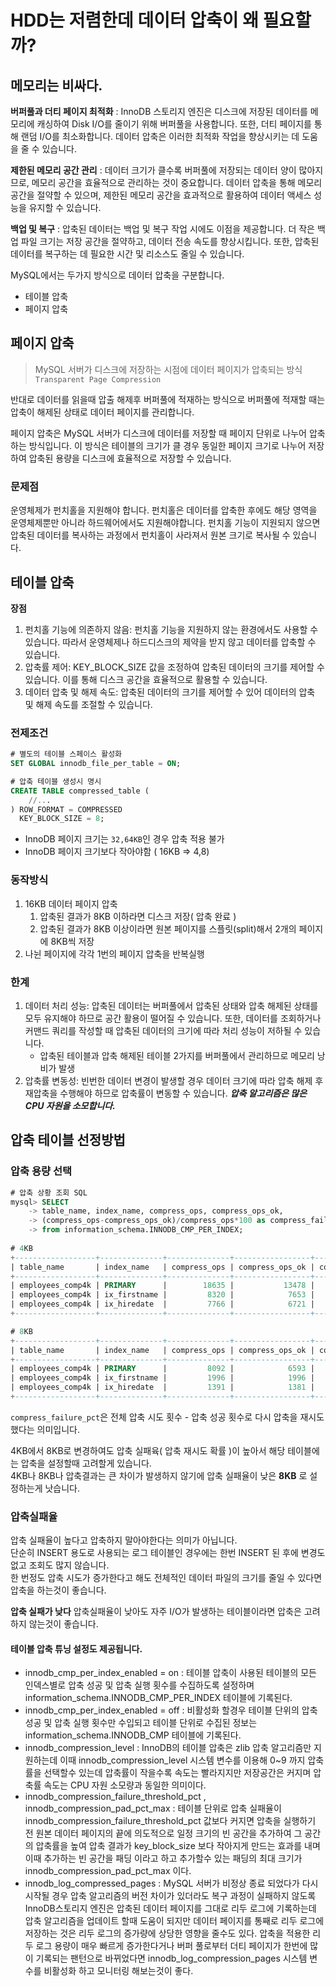 # HDD는 저렴한데 데이터 압축이 왜 필요할까?

## 메모리는 비싸다.
**버퍼풀과 더티 페이지 최적화** 
: InnoDB 스토리지 엔진은 디스크에 저장된 데이터를 메모리에 캐싱하여 Disk I/O를 줄이기 위해 버퍼풀을 사용합니다. 또한, 더티 페이지를 통해 랜덤 I/O를 최소화합니다. 데이터 압축은 이러한 최적화 작업을 향상시키는 데 도움을 줄 수 있습니다.

**제한된 메모리 공간 관리**
: 데이터 크기가 클수록 버퍼풀에 저장되는 데이터 양이 많아지므로, 메모리 공간을 효율적으로 관리하는 것이 중요합니다. 데이터 압축을 통해 메모리 공간을 절약할 수 있으며, 제한된 메모리 공간을 효과적으로 활용하여 데이터 액세스 성능을 유지할 수 있습니다.

**백업 및 복구**
: 압축된 데이터는 백업 및 복구 작업 시에도 이점을 제공합니다. 더 작은 백업 파일 크기는 저장 공간을 절약하고, 데이터 전송 속도를 향상시킵니다. 또한, 압축된 데이터를 복구하는 데 필요한 시간 및 리소스도 줄일 수 있습니다.  
  
  
MySQL에서는 두가지 방식으로 데이터 압축을 구분합니다.
+ 테이블 압축
+ 페이지 압축
  
## 페이지 압축
> MySQL 서버가 디스크에 저장하는 시점에 데이터 페이지가 압축되는 방식  
> `Transparent Page Compression`
  
반대로 데이터를 읽을때 압출 해제후 버퍼풀에 적재하는 방식으로 버퍼풀에 적재할 때는 압축이 해제된 상태로 
데이터 페이지를 관리합니다.  

페이지 압축은 MySQL 서버가 디스크에 데이터를 저장할 때 페이지 단위로 나누어 압축하는 방식입니다. 이 방식은 테이블의 크기가 클 경우 동일한 페이지 크기로 나누어 저장하여 압축된 용량을 디스크에 효율적으로 저장할 수 있습니다.
  
### 문제점  
운영체제가 펀치홀을 지원해야 합니다. 펀치홀은 데이터를 압축한 후에도 해당 영역을 운영체제뿐만 아니라 하드웨어에서도 지원해야합니다. 펀치홀 기능이 지원되지 않으면 압축된 데이터를 복사하는 과정에서 펀치홀이 사라져서 원본 크기로 복사될 수 있습니다.

## 테이블 압축
**장점**
1. 펀치홀 기능에 의존하지 않음: 펀치홀 기능을 지원하지 않는 환경에서도 사용할 수 있습니다. 따라서 운영체제나 하드디스크의 제약을 받지 않고 데이터를 압축할 수 있습니다.
2. 압축률 제어: KEY_BLOCK_SIZE 값을 조정하여 압축된 데이터의 크기를 제어할 수 있습니다. 이를 통해 디스크 공간을 효율적으로 활용할 수 있습니다.
3. 데이터 압축 및 해제 속도: 압축된 데이터의 크기를 제어할 수 있어 데이터의 압축 및 해제 속도를 조절할 수 있습니다.

### 전제조건
```SQL
# 별도의 테이블 스페이스 활성화
SET GLOBAL innodb_file_per_table = ON;

# 압축 테이블 생성시 명시
CREATE TABLE compressed_table ( 
    //... 
) ROW_FORMAT = COMPRESSED
  KEY_BLOCK_SIZE = 8; 
```  
+ InnoDB 페이지 크기는 `32,64KB`인 경우 압축 적용 불가
+ InnoDB 페이지 크기보다 작아야함 ( 16KB => 4,8)
  
### 동작방식
1. 16KB 데이터 페이지 압축
   1. 압축된 결과가 8KB 이하라면 디스크 저장( 압축 완료 )
   2. 압축된 결과가 8KB 이상이라면 원본 페이지를 스플릿(split)해서 2개의 페이지에 8KB씩 저장
2. 나뉜 페이지에 각각 1번의 페이지 압축을 반복실행  
  
### 한계  
1. 데이터 처리 성능: 압축된 데이터는 버퍼풀에서 압축된 상태와 압축 해제된 상태를 모두 유지해야 하므로 공간 활용이 떨어질 수 있습니다. 또한, 데이터를 조회하거나 커맨드 쿼리를 작성할 때 압축된 데이터의 크기에 따라 처리 성능이 저하될 수 있습니다.
   + 압축된 테이블과 압축 해제된 테이블 2가지를 버퍼풀에서 관리하므로 메모리 낭비가 발생
2. 압축률 변동성: 빈번한 데이터 변경이 발생할 경우 데이터 크기에 따라 압축 해제 후 재압축을 수행해야 하므로 압축률이 변동할 수 있습니다. **_압축 알고리즘은 많은 CPU 자원을 소모합니다._**  
     
## 압축 테이블 선정방법  
### 압축 용량 선택
```SQL
# 압축 상황 조회 SQL
mysql> SELECT
    -> table_name, index_name, compress_ops, compress_ops_ok,
    -> (compress_ops-compress_ops_ok)/compress_ops*100 as compress_failure_pct
    -> from information_schema.INNODB_CMP_PER_INDEX;
    
# 4KB
+------------------+--------------+--------------+-----------------+----------------------+
| table_name       | index_name   | compress_ops | compress_ops_ok | compress_failure_pct |
+------------------+--------------+--------------+-----------------+----------------------+
| employees_comp4k | PRIMARY      |        18635 |           13478 |              27.6737 |
| employees_comp4k | ix_firstname |         8320 |            7653 |               8.0168 |
| employees_comp4k | ix_hiredate  |         7766 |            6721 |              13.4561 |
+------------------+--------------+--------------+-----------------+----------------------+

# 8KB
+------------------+--------------+--------------+-----------------+----------------------+
| table_name       | index_name   | compress_ops | compress_ops_ok | compress_failure_pct |
+------------------+--------------+--------------+-----------------+----------------------+
| employees_comp4k | PRIMARY      |         8092 |            6593 |              18.5245 |
| employees_comp4k | ix_firstname |         1996 |            1996 |               0.0000 |
| employees_comp4k | ix_hiredate  |         1391 |            1381 |               0.7189 |
+------------------+--------------+--------------+-----------------+----------------------+
```  
`compress_failure_pct`은 전체 압축 시도 횟수 - 압축 성공 횟수로 다시 압축을 재시도 했다는 의미입니다.  
  
4KB에서 8KB로 변경하여도 압축 실패육( 압축 재시도 확률 )이 높아서 해당 테이블에는 압축을 설정할때 고려할게 있습니다.  
4KB나 8KB나 압축결과는 큰 차이가 발생하지 않기에 압축 실패율이 낮은 **8KB** 로 설정하는게 낫습니다.  
  
### 압축실패율
압축 실패율이 높다고 압축하지 말아야한다는 의미가 아닙니다.  
단순히 INSERT 용도로 사용되는 로그 테이블인 경우에는 한번 INSERT 된 후에 변경도 없고 조회도 많지 않습니다.   
한 번정도 압축 시도가 증가한다고 해도 전체적인 데이터 파일의 크기를 줄일 수 있다면 압축을 하는것이 좋습니다.  

**압축 실패가 낮다** 압축실패율이 낮아도 자주 I/O가 발생하는 테이블이라면 압축은 고려하지 않는것이 좋습니다.  
  
#### 테이블 압축 튜닝 설정도 제공됩니다.
+ innodb_cmp_per_index_enabled = on : 테이블 압축이 사용된 테이블의 모든 인덱스별로 압축 성공 및 압축 실행 횟수를 수집하도록 설정하며 information_schema.INNODB_CMP_PER_INDEX 테이블에 기록된다.
+ innodb_cmp_per_index_enabled = off : 비활성화 할경우 테이블 단위의 압축 성공 및 압축 실행 횟수만 수입되고 테이블 단위로 수집된 정보는 information_schema.INNODB_CMP 테이블에 기록된다.
+ innodb_compression_level : InnoDB의 테이블 압축은 zlib 압축 알고리즘만 지원하는데 이때 innodb_compression_level 시스템 변수를 이용해 0~9 까지 압축률을 선택할수 있는데 압축률이 작을수록 속도는 빨라지지만 저장공간은 커지며 압축률 속도는 CPU 자원 소모량과 동일한 의미이다.
+ innodb_compression_failure_threshold_pct , innodb_compression_pad_pct_max : 테이블 단위로 압축 실패율이 innodb_compression_failure_threshold_pct 값보다 커지면 압축을 실행하기 전 원본 데이터 페이지의 끝에 의도적으로 일정 크기의 빈 공간을 추가하여 그 공간의 압축률을 높여 압축 결과가 key_block_size 보다 작아지게 만드는 효과를 내며 이때 추가하는 빈 공간을 패딩 이라고 하고 추가할수 있는 패딩의 최대 크기가 innodb_compression_pad_pct_max 이다.
+ innodb_log_compressed_pages : MySQL 서버가 비정상 종료 되었다가 다시 시작될 경우 압축 알고리즘의 버전 차이가 있더라도 복구 과정이 실패하지 않도록 InnoDB스토리지 엔진은 압축된 데이터 페이지를 그대로 리두 로그에 기록하는데 압축 알고리즘을 업데이트 할때 도움이 되지만 데이터 페이지를 통째로 리두 로그에 저장하는 것은 리두 로그의 증가량에 상당한 영향을 줄수도 있다.
압축을 적용한 리두 로그 용량이 매우 빠르게 증가한다거나 버퍼 풀로부터 더티 페이지가 한번에 많이 기록되는 팬턴으로 바뀌었다면 innodb_log_compression_pages 시스템 변수를 비활성화 하고 모니터링 해보는것이 좋다.